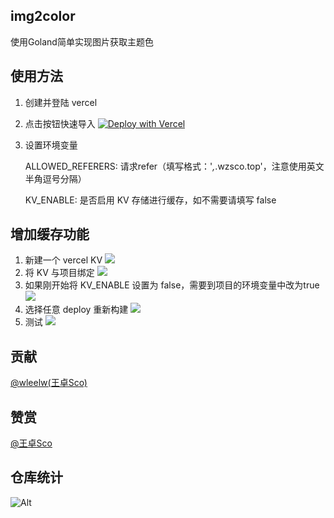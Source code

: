 ## img2color
使用Goland简单实现图片获取主题色

## 使用方法
1. 创建并登陆 vercel
2. 点击按钮快速导入
[![Deploy with Vercel](https://vercel.com/button)](https://vercel.com/new/clone?repository-url=https://github.com/wleelw/img2color&env=ALLOWED_REFERERS,KV_ENABLE&project-name=img2color&repo-name=img2color)
3. 设置环境变量
    
    ALLOWED_REFERERS: 请求refer（填写格式：'*,*.wzsco.top'，注意使用英文半角逗号分隔）

    KV_ENABLE: 是否启用 KV 存储进行缓存，如不需要请填写 false

## 增加缓存功能

1. 新建一个 vercel KV
   ![](https://github.com/wleelw/img2color/assets/74389842/fa435feb-c311-4044-8954-876729185027)
2. 将 KV 与项目绑定
   ![](https://github.com/wleelw/img2color/assets/74389842/c288a9ca-9416-46c5-af8a-9210e5f826c5)
3. 如果刚开始将 KV_ENABLE 设置为 false，需要到项目的环境变量中改为true
   ![](https://github.com/wleelw/img2color/assets/74389842/6985efab-4eb5-48c7-ba96-4675fc6e7ad7)
4. 选择任意 deploy 重新构建
   ![](https://github.com/wleelw/img2color/assets/74389842/4649aba6-c455-444b-bb50-5d6e8f7982a7)
5. 测试
   ![](https://github.com/wleelw/img2color/assets/74389842/f2e95b9b-4756-419b-aad6-2caab03e12ac)

## 贡献
[@wleelw(王卓Sco)](https://github.com/wleelw/)

## 赞赏

[@王卓Sco](https://afdian.net/a/wleelw0u0) 

## 仓库统计
![Alt](https://repobeats.axiom.co/api/embed/9a7ae5077e31ed3b650612589a712c220da1dd18.svg "Repobeats analytics image")